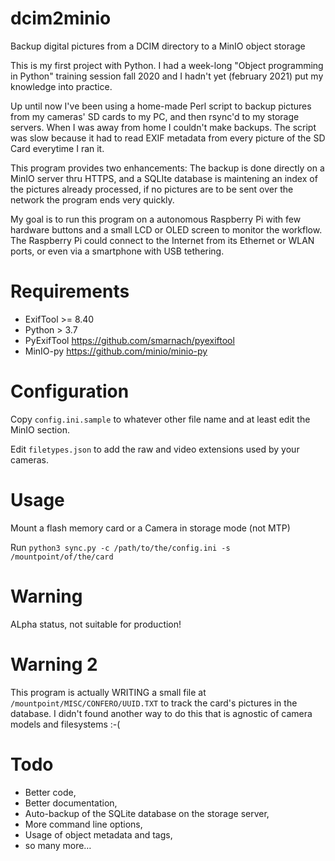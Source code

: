 # dcim2minio
Backup digital pictures from a DCIM directory to a MinIO object storage

This is my first project with Python. I had a week-long "Object programming in Python" training session fall 2020 and I hadn't yet (february 2021) put my knowledge into practice.

Up until now I've been using a home-made Perl script to backup pictures from my cameras' SD cards to my PC, and then rsync'd to my storage servers. When I was away from home I couldn't make backups. The script was slow because it had to read EXIF metadata from every picture of the SD Card everytime I ran it.

This program provides two enhancements: The backup is done directly on a MinIO server thru HTTPS, and a SQLIte database is maintening an index of the pictures already processed, if no pictures are to be sent over the network the program ends very quickly.

My goal is to run this program on a autonomous Raspberry Pi with few hardware buttons and a small LCD or OLED screen to monitor the workflow. The Raspberry Pi could connect to the Internet from its Ethernet or WLAN ports, or even via a smartphone with USB tethering.
# Requirements
* ExifTool >= 8.40
* Python > 3.7
* PyExifTool https://github.com/smarnach/pyexiftool
* MinIO-py https://github.com/minio/minio-py
# Configuration
Copy `config.ini.sample` to whatever other file name and at least edit the MinIO section.

Edit `filetypes.json` to add the raw and video extensions used by your cameras.
# Usage
Mount a flash memory card or a Camera in storage mode (not MTP)

Run `python3 sync.py -c /path/to/the/config.ini -s /mountpoint/of/the/card`
# Warning
ALpha status, not suitable for production!
# Warning 2
This program is actually WRITING a small file at `/mountpoint/MISC/CONFERO/UUID.TXT` to track the card's pictures in the database. I didn't found another way to do this that is agnostic of camera models and filesystems :-(
# Todo
* Better code,
* Better documentation,
* Auto-backup of the SQLite database on the storage server,
* More command line options,
* Usage of object metadata and tags,
* so many more…
